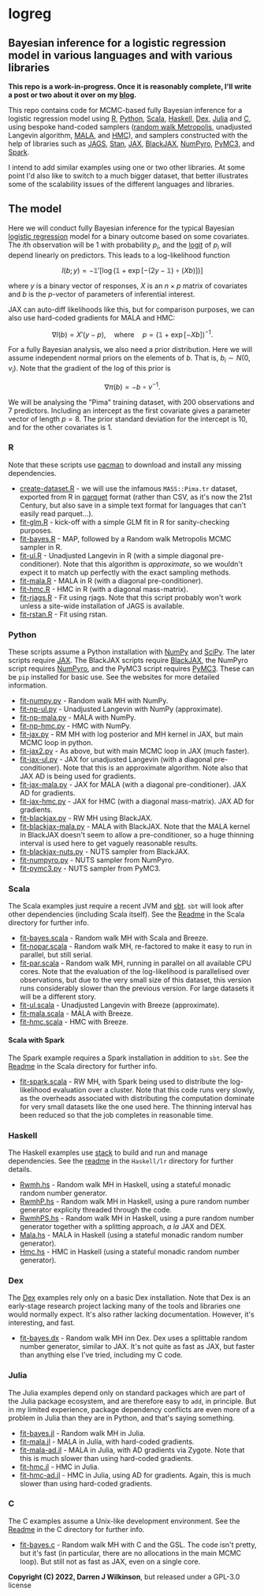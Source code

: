 # logreg

## Bayesian inference for a logistic regression model in various languages and with various libraries

**This repo is a work-in-progress. Once it is reasonably complete, I'll write a post or two about it over on my [blog](https://darrenjw.wordpress.com/).**

This repo contains code for MCMC-based fully Bayesian inference for a logistic regression model using [R](https://www.r-project.org/), [Python](https://www.python.org/), [Scala](https://www.scala-lang.org/), [Haskell](https://www.haskell.org/), [Dex](https://github.com/google-research/dex-lang), [Julia](https://julialang.org/) and [C](https://en.wikipedia.org/wiki/C_(programming_language)), using bespoke hand-coded samplers ([random walk Metropolis](https://en.wikipedia.org/wiki/Metropolis%E2%80%93Hastings_algorithm), unadjusted Langevin algorithm, [MALA](https://en.wikipedia.org/wiki/Metropolis-adjusted_Langevin_algorithm), and [HMC](https://en.wikipedia.org/wiki/Hamiltonian_Monte_Carlo)), and samplers constructed with the help of libraries such as [JAGS](https://sourceforge.net/projects/mcmc-jags/), [Stan](https://mc-stan.org/), [JAX](https://jax.readthedocs.io/), [BlackJAX](https://blackjax-devs.github.io/blackjax/), [NumPyro](https://github.com/pyro-ppl/numpyro), [PyMC3](https://docs.pymc.io/en/v3/), and [Spark](https://spark.apache.org/). 

I intend to add similar examples using one or two other libraries. At some point I'd also like to switch to a much bigger dataset, that better illustrates some of the scalability issues of the different languages and libraries.

## The model

Here we will conduct fully Bayesian inference for the typical Bayesian [logistic regression](https://en.wikipedia.org/wiki/Logistic_regression) model for a binary outcome based on some covariates. The $i$th observation will be 1 with probability $p_i$, and the [logit](https://en.wikipedia.org/wiki/Logit) of $p_i$ will depend linearly on predictors. This leads to a log-likelihood function

$$l(b; y) = -\mathbb{1}'[\log(\mathbb{1} + \exp[-(2y - \mathbb{1})\circ(Xb)])]$$

where $y$ is a binary vector of responses, $X$ is an $n\times p$ matrix of covariates and $b$ is the $p$-vector of parameters of inferential interest.

JAX can auto-diff likelihoods like this, but for comparison purposes, we can also use hard-coded gradients for MALA and HMC:

$$\nabla l(b) = X'(y-p), \quad \text{where}\quad p = (\mathbb{1} + \exp[-Xb])^{-1}.$$

For a fully Bayesian analysis, we also need a prior distribution. Here we will assume independent normal priors on the elements of $b$. That is, $b_i \sim N(0, v_i)$. Note that the gradient of the log of this prior is

$$\nabla \pi(b) = -b\circ v^{-1}.$$

We will be analysing the "Pima" training dataset, with 200 observations and 7 predictors. Including an intercept as the first covariate gives a parameter vector of length $p=8$. The prior standard deviation for the intercept is 10, and for the other covariates is 1.


### R

Note that these scripts use [pacman](https://cran.r-project.org/web/packages/pacman/) to download and install any missing dependencies.

* [create-dataset.R](R/create-dataset.R) - we will use the infamous `MASS::Pima.tr` dataset, exported from R in [parquet](https://parquet.apache.org/) format (rather than CSV, as it's now the 21st Century, but also save in a simple text format for languages that can't easily read parquet...).
* [fit-glm.R](R/fit-glm.R) - kick-off with a simple GLM fit in R for sanity-checking purposes.
* [fit-bayes.R](R/fit-bayes.R) - MAP, followed by a Random walk Metropolis MCMC sampler in R.
* [fit-ul.R](R/fit-ul.R) - Unadjusted Langevin in R (with a simple diagonal pre-conditioner). Note that this algorithm is *approximate*, so we wouldn't expect it to match up perfectly with the exact sampling methods.
* [fit-mala.R](R/fit-mala.R) - MALA in R (with a diagonal pre-conditioner).
* [fit-hmc.R](R/fit-hmc.R) - HMC in R (with a diagonal mass-matrix).
* [fit-rjags.R](R/fit-rjags.R) - Fit using rjags. Note that this script probably won't work unless a site-wide installation of JAGS is available. 
* [fit-rstan.R](R/fit-rstan.R) - Fit using rstan.


### Python

These scripts assume a Python installation with [NumPy](https://numpy.org/) and [SciPy](https://scipy.org/). The later scripts require [JAX](https://jax.readthedocs.io/). The BlackJAX scripts require [BlackJAX](https://blackjax-devs.github.io/blackjax/), the NumPyro script requires [NumPyro](https://github.com/pyro-ppl/numpyro), and the PyMC3 script requires [PyMC3](https://docs.pymc.io/en/v3/). These can be `pip` installed for basic use. See the websites for more detailed information.

* [fit-numpy.py](Python/fit-numpy.py) - Random walk MH with NumPy.
* [fit-np-ul.py](Python/fit-np-ul.py) - Unadjusted Langevin with NumPy (approximate).
* [fit-np-mala.py](Python/fit-np-mala.py) - MALA with NumPy.
* [fit-np-hmc.py](Python/fit-np-hmc.py) - HMC with NumPy.
* [fit-jax.py](Python/fit-jax.py) - RM MH with log posterior and MH kernel in JAX, but main MCMC loop in python.
* [fit-jax2.py](Python/fit-jax2.py) - As above, but with main MCMC loop in JAX (much faster).
* [fit-jax-ul.py](Python/fit-jax-ul.py) - JAX for unadjusted Langevin (with a diagonal pre-conditioner). Note that this is an approximate algorithm. Note also that JAX AD is being used for gradients.
* [fit-jax-mala.py](Python/fit-jax-mala.py) - JAX for MALA (with a diagonal pre-conditioner). JAX AD for gradients.
* [fit-jax-hmc.py](Python/fit-jax-hmc.py) - JAX for HMC (with a diagonal mass-matrix). JAX AD for gradients.
* [fit-blackjax.py](Python/fit-blackjax.py) - RW MH using BlackJAX.
* [fit-blackjax-mala.py](Python/fit-blackjax-mala.py) - MALA with BlackJAX. Note that the MALA kernel in BlackJAX doesn't seem to allow a pre-conditioner, so a huge thinning interval is used here to get vaguely reasonable results.
* [fit-blackjax-nuts.py](Python/fit-blackjax-nuts.py) - NUTS sampler from BlackJAX.
* [fit-numpyro.py](Python/fit-numpyro.py) - NUTS sampler from NumPyro.
* [fit-pymc3.py](Python/fit-pymc3.py) - NUTS sampler from PyMC3.


### Scala

The Scala examples just require a recent JVM and [sbt](https://www.scala-sbt.org/). `sbt` will look after other dependencies (including Scala itself). See the [Readme](Scala/Readme.md) in the Scala directory for further info.

* [fit-bayes.scala](Scala/lr/src/main/scala/fit-bayes.scala) - Random walk MH with Scala and Breeze.
* [fit-nopar.scala](Scala/lr/src/main/scala/fit-nopar.scala) - Random walk MH, re-factored to make it easy to run in parallel, but still serial.
* [fit-par.scala](Scala/lr/src/main/scala/fit-par.scala) - Random walk MH, running in parallel on all available CPU cores. Note that the evaluation of the log-likelihood is parallelised over observations, but due to the very small size of this dataset, this version runs considerably slower than the previous version. For large datasets it will be a different story.
* [fit-ul.scala](Scala/lr/src/main/scala/fit-ul.scala) - Unadjusted Langevin with Breeze (approximate).
* [fit-mala.scala](Scala/lr/src/main/scala/fit-mala.scala) - MALA with Breeze.
* [fit-hmc.scala](Scala/lr/src/main/scala/fit-hmc.scala) - HMC with Breeze.

#### Scala with Spark

The Spark example requires a Spark installation in addition to `sbt`. See the [Readme](Scala/Readme.md) in the Scala directory for further info.

* [fit-spark.scala](Scala/spark/src/main/scala/fit-spark.scala) - RW MH, with Spark being used to distribute the log-likelihood evaluation over a cluster. Note that this code runs very slowly, as the overheads associated with distributing the computation dominate for very small datasets like the one used here. The thinning interval has been reduced so that the job completes in reasonable time.


### Haskell

The Haskell examples use [stack](https://docs.haskellstack.org/en/stable/README/) to build and run and manage dependencies. See the [readme](Haskell/lr/README.md) in the `Haskell/lr` directory for further details.

* [Rwmh.hs](Haskell/lr/app/Rwmh.hs) - Random walk MH in Haskell, using a stateful monadic random number generator.
* [RwmhP.hs](Haskell/lr/app/RwmhP.hs) - Random walk MH in Haskell, using a pure random number generator explicity threaded through the code.
* [RwmhPS.hs](Haskell/lr/app/RwmhPS.hs) - Random walk MH in Haskell, using a pure random number generator together with a splitting approach, *a la* JAX and DEX.
* [Mala.hs](Haskell/lr/app/Mala.hs) - MALA in Haskell (using a stateful monadic random number generator).
* [Hmc.hs](Haskell/lr/app/Hmc.hs) - HMC in Haskell (using a stateful monadic random number generator).


### Dex

The [Dex](https://github.com/google-research/dex-lang) examples rely only on a basic Dex installation. Note that Dex is an early-stage research project lacking many of the tools and libraries one would normally expect. It's also rather lacking documentation. However, it's interesting, and fast.

* [fit-bayes.dx](Dex/fit-bayes.dx) - Random walk MH inn Dex. Dex uses a splittable random number generator, similar to JAX. It's not quite as fast as JAX, but faster than anything else I've tried, including my C code.


### Julia

The Julia examples depend only on standard packages which are part of the Julia package ecosystem, and are therefore easy to `add`, in principle. But in my limited experience, package dependency conflicts are even more of a problem in Julia than they are in Python, and that's saying something.

* [fit-bayes.jl](Julia/fit-bayes.jl) - Random walk MH in Julia.
* [fit-mala.jl](Julia/fit-mala.jl) - MALA in Julia, with hard-coded gradients.
* [fit-mala-ad.jl](Julia/fit-mala-ad.jl) - MALA in Julia, with AD gradients via Zygote. Note that this is much slower than using hard-coded gradients.
* [fit-hmc.jl](Julia/fit-hmc.jl) - HMC in Julia.
* [fit-hmc-ad.jl](Julia/fit-hmc-ad.jl) - HMC in Julia, using AD for gradients. Again, this is much slower than using hard-coded gradients.


### C

The C examples assume a Unix-like development environment. See the [Readme](C/Readme.md) in the C directory for further info.

* [fit-bayes.c](C/fit-bayes.c) - Random walk MH with C and the GSL. The code isn't pretty, but it's fast (in particular, there are no allocations in the main MCMC loop). But still not as fast as JAX, even on a single core.





**Copyright (C) 2022, Darren J Wilkinson**, but released under a GPL-3.0 license
